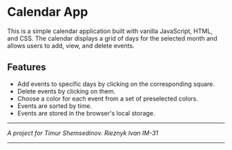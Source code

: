 # Calendar App

This is a simple calendar application built with vanilla JavaScript, HTML, and CSS. The calendar displays a grid of days for the selected month and allows users to add, view, and delete events.

## Features

-   Add events to specific days by clicking on the corresponding square.
-   Delete events by clicking on them.
-   Choose a color for each event from a set of preselected colors.
-   Events are sorted by time.
-   Events are stored in the browser's local storage.

---

_A project for Timur Shemsedinov._
_Rieznyk Ivan IM-31_

---
